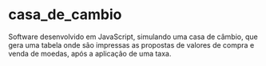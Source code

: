 # casa_de_cambio
Software desenvolvido em JavaScript, simulando uma casa de câmbio, que gera uma tabela onde são impressas as propostas de valores de compra e venda de moedas, após a aplicação de uma taxa.
